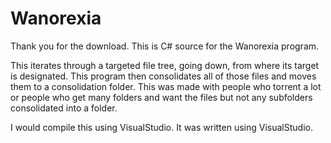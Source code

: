 # Wanorexia
Thank you for the download. This is C# source for the Wanorexia program.

This iterates through a targeted file tree, going down, from where its target is designated. This program then consolidates all of those files
and moves them to a consolidation folder. This was made with people who torrent a lot or people who get many folders and want the files but not
any subfolders consolidated into a folder.

I would compile this using VisualStudio. It was written using VisualStudio.
